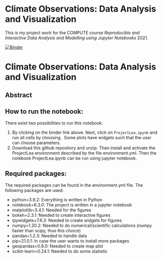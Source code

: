 # Climate Observations: Data Analysis and Visualization

This is my project work for the COMPUTE course *Reproducible and Interactive Data Analysis and Modelling using Jupyter Notebooks* 2021.

[![Binder](https://mybinder.org/badge_logo.svg)](https://mybinder.org/v2/gh/teokem/project-work-2021-LeaMikoV/HEAD)

# Climate Observations: Data Analysis and Visualization

## Abstract


## How to run the notebook:
There exist two possibilities to run this notebook:
1) By clicking on the binder link above. Next, click on `ProjectLea.ipynb` and run all cells by choosing . Some plots have widgets such that the user can choose parameters.
2) Download this github repository and unzip. Then install and activate the ProjectLea environment described by the file environment.yml. Then the notebook ProjectLea.ipynb can be run using jupyter notebook.

## Required packages:
The required packages can be found in the environment.yml file. The following packages are used:
  - python=3.9.2: Everything is written in Python
  - notebook=6.3.0: The project is written in a jupyter notebook
  - matplotlib=3.4.1: Needed for the figures
  - bokeh=2.3.1: Needed to create interactive figures
  - ipywidgets=7.6.3: Needed to create widgets for figures
  - numpy=1.20.2: Needed to do numerical/scientific calculations (numpy faster than scipy, thus this choice)
  - pandas=1.2.3: Needed to handle data
  - pip=21.0.1: In case the user wants to install more packages
  - geopandas=0.9.0: Needed to create map plot
  - scikit-learn=0.24.1: Needed to do some statistis

